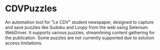 # CDVPuzzles
An automation tool for "Le CDV" student newspaper, designed to capture and save puzzles like Sudoku and Loopy from the web using Selenium WebDriver. It supports various puzzles, streamlining content gathering for the publication. Some puzzles are not currently supported due to solution access limitations.
